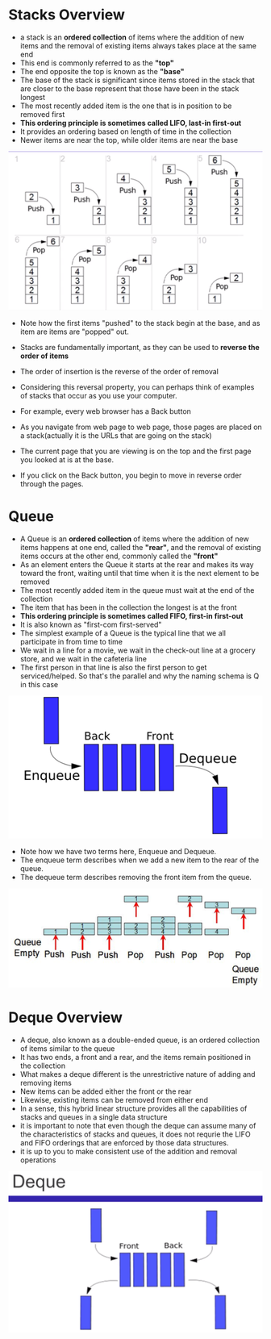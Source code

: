 # Stacks Overview

* a stack is an **ordered collection** of items where the addition of new items and the removal of existing items always takes place at the same end
* This end is commonly referred to as the **"top"**
* The end opposite the top is known as the **"base"**
* The base of the stack is significant since items stored in the stack that are closer to the base represent that those have been in the stack longest
* The most recently added item is the one that is in position to be removed first
* **This ordering principle is sometimes called LIFO, last-in first-out**
* It provides an ordering based on length of time in the collection
* Newer items are near the top, while older items are near the base

![Image of Stacks](Stack.png)

* Note how the first items "pushed" to the stack begin at the base, and as item are items are "popped" out.
* Stacks are fundamentally important, as they can be used to **reverse the order of items**
* The order of insertion is the reverse of the order of removal

* Considering this reversal property, you can perhaps think of examples of stacks that occur as you use your computer.
* For example, every web browser has a Back button
* As you navigate from web page to web page, those pages are placed on a stack(actually it is the URLs that are going on the stack)
* The current page that you are viewing is on the top and the first page you looked at is at the base.
* If you click on the Back button, you begin to move in reverse order through the pages.


# Queue

* A Queue is an **ordered collection** of items where the addition of new items happens at one end, called the **"rear"**, and the removal of existing items occurs at the other end, commonly called the **"front"**
* As an element enters the Queue it starts at the rear and makes its way toward the front, waiting until that time when it is the next element to be removed
* The most recently added item in the queue must wait at the end of the collection
* The item that has been in the collection the longest is at the front
* **This ordering principle is sometimes called FIFO, first-in first-out**
* It is also known as "first-com first-served"
* The simplest example of a Queue is the typical line that we all participate in from time to time
* We wait in a line for a movie, we wait in the check-out line at a grocery store, and we wait in the cafeteria line
* The first person in that line is also the first person to get serviced/helped. So that's the parallel and why the naming schema is Q in this case

![Image of Queue](Queue.png)

* Note how we have two terms here, Enqueue and Dequeue.
* The enqueue term describes when we add a new item to the rear of the queue.
* The dequeue term describes removing the front item from the queue.

![Image of Queue2](Queue2.png)

# Deque Overview
* A deque, also known as a double-ended queue, is an ordered collection of items similar to the queue
* It has two ends, a front and a rear, and the items remain positioned in the collection
* What makes a deque different is the unrestrictive nature of adding and removing items
* New items can be added either the front or the rear
* Likewise, existing items can be removed from either end
* In a sense, this hybrid linear structure provides all the capabilities of stacks and queues in a single data structure
* it is important to note that even though the deque can assume many of the characteristics of stacks and queues, it does not requrie the LIFO and FIFO orderings that are enforced by those data structures.
* it is up to you to make consistent use of the addition and removal operations

![Image of Deque](Deque.png)
